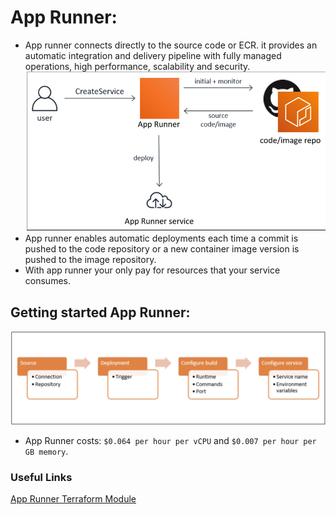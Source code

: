 # App Runner:

- App runner connects directly to the source code or ECR. it provides an automatic integration and delivery pipeline with fully managed operations, high performance, scalability and security.
  ![App Runner](./../assets/aws/app_runner_intro.png)
- App runner enables automatic deployments each time a commit is pushed to the code repository or a new container image version is pushed to the image repository.
- With app runner your only pay for resources that your service consumes.

## Getting started App Runner:

![Gettin started App runner](./../assets/aws/start_app_runner.png)

- App Runner costs: `$0.064 per hour per vCPU` and `$0.007 per hour per GB memory`.

### Useful Links

[App Runner Terraform Module](https://github.com/terraform-aws-modules/terraform-aws-app-runner)
